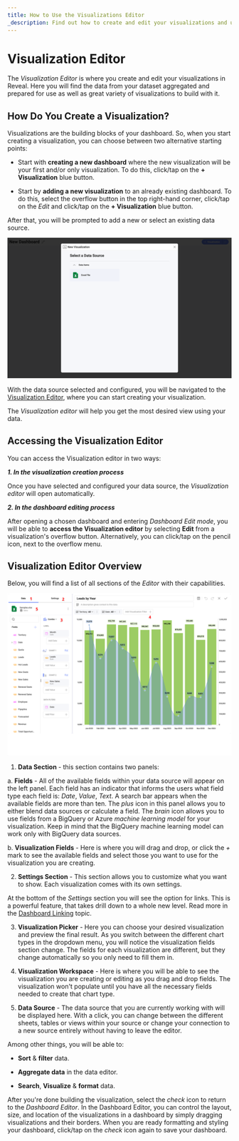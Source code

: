 ```yaml
---
title: How to Use the Visualizations Editor
_description: Find out how to create and edit your visualizations and use a great variety of options.
---
```


# Visualization Editor

The *Visualization Editor* is where you create and edit your visualizations in Reveal. Here you will find the data from your dataset aggregated and prepared for use as well as great variety of visualizations to build with it.

## How Do You Create a Visualization?

Visualizations are the building blocks of your dashboard. So, when you start creating a visualization, you can choose between two alternative starting points:

* Start with **creating a new dashboard** where the new visualization will be your first and/or only visualization. To do this, click/tap on the **+ Visualization** blue button.

* Start by **adding a new visualization** to an already existing dashboard. To do this, select the overflow button in the top right-hand corner, click/tap on the *Edit* and click/tap on the **+ Visualization** blue button.

After that, you will be prompted to add a new or select an existing data source.

![Dialog with a list of data sources](images/new-visualization-screen.png)

With the data source selected and configured, you will be navigated to the [Visualization Editor](visualization-editor), where you can start creating your visualization.

The *Visualization editor* will help you get the most desired view using your data.

## Accessing the Visualization Editor

You can access the Visualization editor in two ways:

***1. In the visualization creation process***

Once you have selected and configured your data source, the *Visualization editor* will open automatically.

***2. In the dashboard editing process***

After opening a chosen dashboard and entering *Dashboard Edit mode*, you will be able to **access the Visualization editor** by selecting **Edit** from a visualization's overflow button. Alternatively, you can click/tap on the pencil icon, next to the overflow menu.

## Visualization Editor Overview

Below, you will find a list of all sections of the *Editor* with their capabilities.

![Sections of the Visualization editor](images/visualizations-editor-sections.png)

1. **Data Section** - this section contains two panels:

a. **Fields** - All of the available fields within your data source will appear on the left panel. Each field has an indicator that informs the users what field type each field is: *Date*, *Value*, *Text*. A search bar appears when the available fields are more than ten.
The *plus* icon in this panel allows you to either blend data sources or calculate a field. The *brain* icon allows you to use fields from a BigQuery or Azure *machine learning model* for your visualization. Keep in mind that the BigQuery machine learning model can work only with BigQuery data sources.

b. **Visualization Fields** - Here is where you will drag and drop, or click the *+* mark to see the available fields and select those you want to use for the visualization you are creating.

2. **Settings Section** - This section allows you to customize what you want to show. Each visualization comes with its own settings.

At the bottom of the *Settings* section you will see the option for links. This is a powerful feature, that takes drill down to a whole new level. Read more in the [Dashboard Linking](dashboard-linking) topic.

3. **Visualization Picker** - Here you can choose your desired visualization and preview the final result. As you switch between the different chart types in the dropdown menu, you will notice the visualization fields section change. The fields for each visualization are different, but they change automatically so you only need to fill them in.

4. **Visualization Workspace** - Here is where you will be able to see the visualization you are creating or editing as you drag and drop fields. The visualization won't populate until you have all the necessary fields needed to create that chart type.

5. **Data Source** - The data source that you are currently working with will be displayed here. With a click, you can change between the different sheets, tables or views within your source or change your connection to a new source entirely without having to leave the editor.

Among other things, you will be able to:

- **Sort** & **filter** data.

- **Aggregate data** in the data editor.

- **Search**, **Visualize** & **format** data.

After you're done building the visualization, select the *check* icon to return to the
*Dashboard Editor*. In the Dashboard Editor, you can control the layout,
size, and location of the visualizations in a dashboard by simply dragging
visualizations and their borders. When you are ready formatting and styling your dashboard, click/tap on the *check* icon again to save your dashboard.  